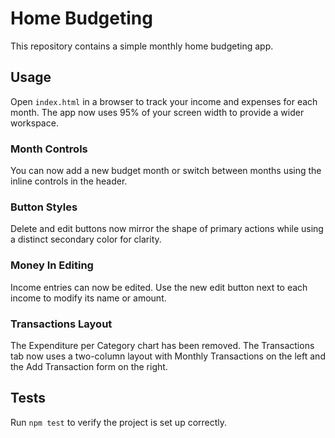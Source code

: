 # Home Budgeting

This repository contains a simple monthly home budgeting app.

## Usage
Open `index.html` in a browser to track your income and expenses for each month. The app now uses 95% of your screen width to provide a wider workspace.

### Month Controls
You can now add a new budget month or switch between months using the inline controls in the header.

### Button Styles
Delete and edit buttons now mirror the shape of primary actions while using a distinct secondary color for clarity.

### Money In Editing
Income entries can now be edited. Use the new edit button next to each income to modify its name or amount.

### Transactions Layout
The Expenditure per Category chart has been removed. The Transactions tab now uses a two-column layout with Monthly Transactions on the left and the Add Transaction form on the right.

## Tests
Run `npm test` to verify the project is set up correctly.
